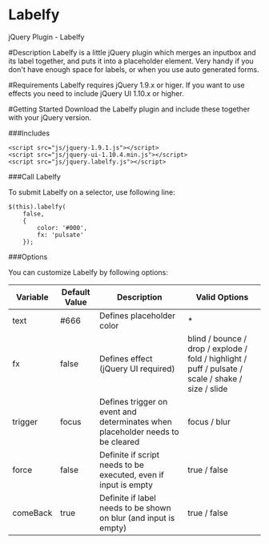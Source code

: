 Labelfy
=======

jQuery Plugin - Labelfy

#Description
Labelfy is a little jQuery plugin which merges an inputbox and its label together, and puts it into a placeholder element. Very handy if you don't have enough space for labels, or when you use auto generated forms.

#Requirements
Labelfy requires jQuery 1.9.x or higer. If you want to use effects you need to include jQuery UI 1.10.x or higher.

#Getting Started
Download the Labelfy plugin and include these together with your jQuery version.

###Includes
`````
<script src="js/jquery-1.9.1.js"></script>
<script src="js/jquery-ui-1.10.4.min.js"></script>
<script src="js/jquery.labelfy.js"></script>
`````

###Call Labelfy

To submit Labelfy on a selector, use following line:
`````
$(this).labelfy(
    false, 
    {
        color: '#000',
        fx: 'pulsate'
    });
`````
###Options

You can customize Labelfy by following options:

<table>
<thead>
        <tr>
            <th>Variable</th>
            <th>Default Value</th>
            <th>Description</th>
            <th>Valid Options</th>
        </tr>
    </thead>
    <tbody>
        <tr>
            <td>text</td>
            <td>#666</td>
            <td>Defines placeholder color</td>
            <td>*</td>
        </tr>
        <tr>
            <td>fx</td>
            <td>false</td>
            <td>Defines effect (jQuery UI required)</td>
            <td>blind / bounce / drop / explode / fold / highlight / puff / pulsate / scale / shake / size / slide</td>
        </tr>
        <tr>
            <td>trigger</td>
            <td>focus</td>
            <td>Defines trigger on event and determinates when placeholder needs to be cleared</td>
            <td>focus / blur</td>
        </tr>
        <tr>
            <td>force</td>
            <td>false</td>
            <td>Definite if script needs to be executed, even if input is empty</td>
            <td>true / false</td>
        </tr>
        <tr>
            <td>comeBack</td>
            <td>true</td>
            <td>Definite if label needs to be shown on blur (and input is empty)</td>
            <td>true / false</td>
        </tr>
    </tbody>
</table>

